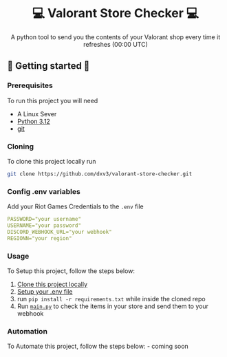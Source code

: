                      
<h1 align="center" style="font-weight: bold;">💻 Valorant Store Checker 💻</h1>

<p align="center">A python tool to send you the contents of your Valorant shop every time it refreshes (00:00 UTC)</p>


<p align="center">
<a href=""></a>
</p>
 
<h2 id="started">🚀 Getting started 🚀</h2>

 
 
<h3>Prerequisites</h3>

To run this project you will need
- A Linux Sever
- [Python 3.12](https://www.python.org/downloads/release/python-3120/)
- [git](https://git-scm.com/)
 
<h3 id="cloning">Cloning</h3>

To clone this project locally run
```bash
git clone https://github.com/dxv3/valorant-store-checker.git
```
 
<h3 id="env">Config .env variables</h2>

Add your Riot Games Credentials to the `.env` file  

```yaml
PASSWORD="your username"
USERNAME="your password"  
DISCORD_WEBHOOK_URL="your webhook"
REGIONN="your region"
```


<h3 id="usage">Usage</h3>
To Setup this project, follow the steps below:

1) <a href=#cloning>Clone this project locally</a>
2) <a href=#env>Setup your .env file</a>
3) run `pip install -r requirements.txt` while inside the cloned repo
4) Run <a href="https://github.com/arithefirst/valorant-store-checker/blob/main/main.py">`main.py`</a> to check the items in your store and send them to your webhook

<h3>Automation</h3>
To Automate this project, follow the steps below:
- coming soon